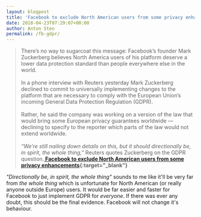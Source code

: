 ```yaml
---
layout: blogpost
title: 'Facebook to exclude North American users from some privacy enhancements'
date: 2018-04-23T07:29:07+00:00
author: Anton Sten
permalink: /fb-gdpr/
---
```


>There’s no way to sugarcoat this message: Facebook’s  founder Mark Zuckerberg believes North America users of his platform deserve a lower data protection standard than people everywhere else in the world.
<br /><br />
In a phone interview with Reuters yesterday Mark Zuckerberg declined to commit to universally implementing changes to the platform that are necessary to comply with the European Union’s incoming General Data Protection Regulation (GDPR).
<br /><br />
Rather, he said the company was working on a version of the law that would bring some European privacy guarantees worldwide — declining to specify to the reporter which parts of the law would not extend worldwide.
<br /><br />
_“We’re still nailing down details on this, but it should directionally be, in spirit, the whole thing,”_  Reuters quotes Zuckerberg on the GDPR question.**[
Facebook to exclude North American users from some privacy enhancements](https://techcrunch.com/2018/04/04/facebook-gdpr-wont-be-universal/){:target="_blank"}**

_"Directionally be, in spirit, the whole thing"_ sounds to me like it'll be very far from _the whole thing_ which is unfortunate for North American (or really anyone outside Europe) users. It would be far easier and faster for Facebook to just implement GDPR for _everyone_. If there was ever any doubt, this should be the final evidence. Facebook will not change it's behaviour. 
